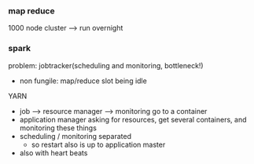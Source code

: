 ### map reduce

1000 node cluster --> run overnight

### spark

problem: jobtracker(scheduling and monitoring, bottleneck!)
- non fungile: map/reduce slot being idle

YARN
- job --> resource manager --> monitoring go to a container
- application manager asking for resources, get several containers, and monitoring these things
- scheduling / monitoring separated
  - so restart also is up to application master
- also with heart beats

